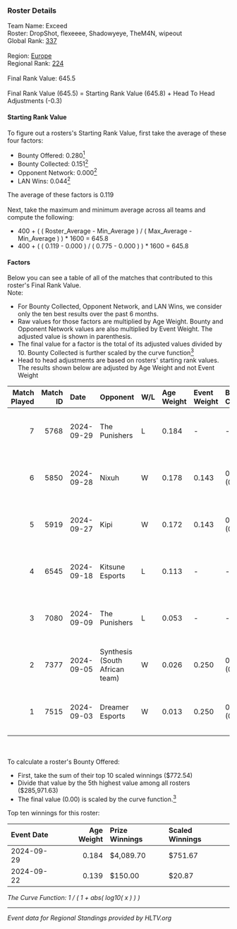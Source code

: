 ### Roster Details<br />
Team Name: Exceed<br />
Roster: DropShot, flexeeee, Shadowyeye, TheM4N, wipeout<br />
Global Rank: [337](../../standings_global_2025_02_28.md)<br />
<br />
Region: [Europe]( ../../standings_europe_2025_02_28.md)<br />
Regional Rank: [224]( ../../standings_europe_2025_02_28.md)<br />
<br />
Final Rank Value:  645.5<br />
<br />
Final Rank Value (645.5) = Starting Rank Value (645.8) + Head To Head Adjustments (-0.3)<br />

#### Starting Rank Value<br />
To figure out a rosters's Starting Rank Value, first take the average of these four factors:<br />
- Bounty Offered: 0.280[<sup>1</sup>](#table2)
- Bounty Collected: 0.151[<sup>2</sup>](#table1)
- Opponent Network: 0.000[<sup>2</sup>](#table1)
- LAN Wins: 0.044[<sup>2</sup>](#table1)

The average of these factors is 0.119<br />
<br />
Next, take the maximum and minimum average across all teams and compute the following:<br />
- 400 + ( ( Roster_Average - Min_Average ) / ( Max_Average - Min_Average ) ) * 1600 = 645.8
- 400 + ( ( 0.119 - 0.000 ) / ( 0.775 - 0.000 ) ) * 1600 = 645.8


#### Factors<br />
Below you can see a table of all of the matches that contributed to this roster's Final Rank Value.<br />
Note:<br />

- For Bounty Collected, Opponent Network, and LAN Wins, we consider only the ten best results over the past 6 months.
- Raw values for those factors are multiplied by Age Weight. Bounty and Opponent Network values are also multiplied by Event Weight. The adjusted value is shown in parenthesis.
- The final value for a factor is the total of its adjusted values divided by 10. Bounty Collected is further scaled by the curve function[<sup>3</sup>](#curveFunction)
- Head to head adjustments are based on rosters' starting rank values. The results shown below are adjusted by Age Weight and not Event Weight
<span id="table1"></span><br />


| Match Played | Match ID | Date       | Opponent                       | W/L | Age Weight | Event Weight | Bounty Collected | Opponent Network | LAN Wins  | H2H Adj. | Roster                                          |
| -: | -: | :- | :- | :- | :- | :- | :- | :- | :- | -: | :- |
|            7 |     5768 | 2024-09-29 | The Punishers                  | L   | 0.184      | -            | -                | -                | -         |    -2.41 | DropShot, flexeeee, Shadowyeye, TheM4N, wipeout |
|            6 |     5850 | 2024-09-28 | Nixuh                          | W   | 0.178      | 0.143        | 0.001 (0.000)    | 0.010 (0.000)    | 1 (0.178) |     2.50 | DropShot, flexeeee, Shadowyeye, TheM4N, wipeout |
|            5 |     5919 | 2024-09-27 | Kipi                           | W   | 0.172      | 0.143        | 0.000 (0.000)    | 0.029 (0.001)    | 1 (0.172) |     1.77 | DropShot, flexeeee, Shadowyeye, TheM4N, wipeout |
|            4 |     6545 | 2024-09-18 | Kitsune Esports                | L   | 0.113      | -            | -                | -                | -         |    -1.88 | DropShot, flexeeee, Shadowyeye, TheM4N, wipeout |
|            3 |     7080 | 2024-09-09 | The Punishers                  | L   | 0.053      | -            | -                | -                | -         |    -0.70 | DropShot, flexeeee, Shadowyeye, TheM4N, wipeout |
|            2 |     7377 | 2024-09-05 | Synthesis (South African team) | W   | 0.026      | 0.250        | 0.000 (0.000)    | 0.001 (0.000)    | 0 (0.000) |     0.34 | DropShot, flexeeee, Shadowyeye, TheM4N, wipeout |
|            1 |     7515 | 2024-09-03 | Dreamer Esports                | W   | 0.013      | 0.250        | 0.000 (0.000)    | 0.001 (0.000)    | 0 (0.000) |     0.11 | DropShot, flexeeee, Shadowyeye, TheM4N, wipeout |

<br />
<span id="table2"></span><br />
To calculate a roster's Bounty Offered:<br />

- First, take the sum of their top 10 scaled winnings ($772.54)
- Divide that value by the 5th highest value among all rosters ($285,971.63)
- The final value (0.00) is scaled by the curve function.[<sup>3</sup>](#curveFunction)

Top ten winnings for this roster:<br />

| Event Date | Age Weight | Prize Winnings | Scaled Winnings |
| :- | -: | :- | :- |
| 2024-09-29 |      0.184 | $4,089.70      | $751.67         |
| 2024-09-22 |      0.139 | $150.00        | $20.87          |


<span id="curveFunction"></span>_The Curve Function: 1 / ( 1 + abs( log10( x ) ) )_<br />

---
_Event data for Regional Standings provided by HLTV.org_<br />
